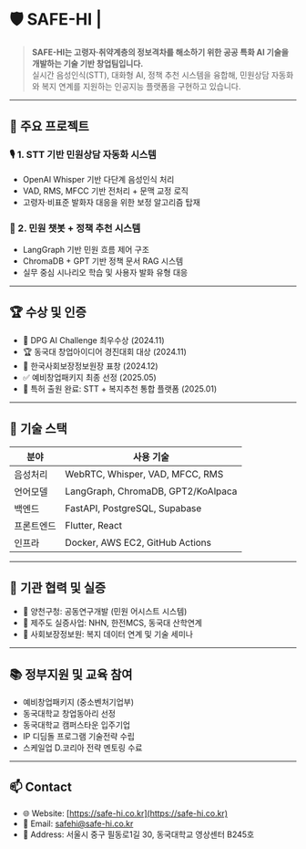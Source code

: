 # 🛡️ SAFE-HI |

> **SAFE-HI는 고령자·취약계층의 정보격차를 해소하기 위한 공공 특화 AI 기술을 개발하는 기술 기반 창업팀입니다.**  
> 실시간 음성인식(STT), 대화형 AI, 정책 추천 시스템을 융합해, 민원상담 자동화와 복지 연계를 지원하는 인공지능 플랫폼을 구현하고 있습니다.

---

## 🧩 주요 프로젝트

### 🎙️ 1. STT 기반 민원상담 자동화 시스템
- OpenAI Whisper 기반 다단계 음성인식 처리
- VAD, RMS, MFCC 기반 전처리 + 문맥 교정 로직
- 고령자·비표준 발화자 대응을 위한 보정 알고리즘 탑재

### 💬 2. 민원 챗봇 + 정책 추천 시스템
- LangGraph 기반 민원 흐름 제어 구조
- ChromaDB + GPT 기반 정책 문서 RAG 시스템
- 실무 중심 시나리오 학습 및 사용자 발화 유형 대응

---

## 🏆 수상 및 인증

- 🥇 DPG AI Challenge 최우수상 (2024.11)
- 🏆 동국대 창업아이디어 경진대회 대상 (2024.11)
- 🏅 한국사회보장정보원장 표창 (2024.12)
- ✅ 예비창업패키지 최종 선정 (2025.05)
- 📜 특허 출원 완료: STT + 복지추천 통합 플랫폼 (2025.01)

---

## 🧠 기술 스택

| 분야 | 사용 기술 |
|------|-----------|
| 음성처리 | WebRTC, Whisper, VAD, MFCC, RMS |
| 언어모델 | LangGraph, ChromaDB, GPT2/KoAlpaca |
| 백엔드 | FastAPI, PostgreSQL, Supabase |
| 프론트엔드 | Flutter, React |
| 인프라 | Docker, AWS EC2, GitHub Actions |

---

## 🔗 기관 협력 및 실증

- 📍 양천구청: 공동연구개발 (민원 어시스트 시스템)
- 📍 제주도 실증사업: NHN, 한전MCS, 동국대 산학연계
- 📍 사회보장정보원: 복지 데이터 연계 및 기술 세미나

---

## 📚 정부지원 및 교육 참여

- 예비창업패키지 (중소벤처기업부)
- 동국대학교 창업동아리 선정
- 동국대학교 캠퍼스타운 입주기업
- IP 디딤돌 프로그램 기술전략 수립
- 스케일업 D.코리아 전략 멘토링 수료

---

## 📫 Contact

- 🌐 Website: [https://safe-hi.co.kr](https://safe-hi.co.kr)
- 📧 Email: [safehi@safe-hi.co.kr](mailto:safehi@safe-hi.co.kr)
- 🏢 Address: 서울시 중구 필동로1길 30, 동국대학교 영상센터 B245호
